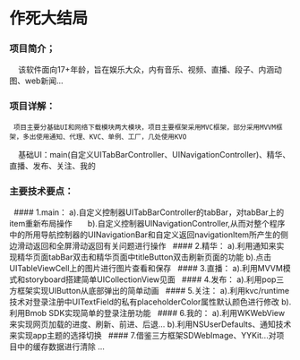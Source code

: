 # 作死大结局

### 项目简介；
     该软件面向17+年龄，旨在娱乐大众，内有音乐、视频、直播、段子、内涵动图、web新闻...
### 项目详解：
     项目主要分基础UI和网络下载模块两大模块，项目主要框架采用MVC框架，部分采用MVVM框架，多出使用通知、代理、KVC、单例、工厂，几处使用KVO
     基础UI：main(自定义UITabBarController、UINavigationController)、精华、直播、发布、关注、我的
### 主要技术要点：
   #### 1.main：
       a).自定义控制器UITabBarController的tabBar，对tabBar上的item重新布局操作
       b).自定义控制器UINavigationController,从而对整个程序中的所用导航控制器的UINavigationBar和自定义返回navigationItem所产生的侧边滑动返回和全屏滑动返回有关问题进行操作
   #### 2.精华：
       a).利用通知来实现精华页面tabBar双击和精华页面中titleButton双击刷新页面的功能
       b).点击UITableViewCell上的图片进行图片查看和保存
   #### 3.直播：
       a).利用MVVM模式和storyboard搭建简单UICollectionView见面
   #### 4.发布：
       a).利用pop三方框架实现UIButton从底部弹出的简单动画
   #### 5.关注：
       a).利用kvc/runtime技术对登录注册中UITextField的私有placeholderColor属性默认颜色进行修改
       b).利用Bmob SDK实现简单的登录注册功能
   #### 6.我的：
       a).利用WKWebView来实现网页加载的进度、刷新、前进、后退...
       b).利用NSUserDefaults、通知技术来实现app主题的选择切换
   #### 7.借鉴三方框架SDWebImage、YYKit...对项目中的缓存数据进行清除
     ...
